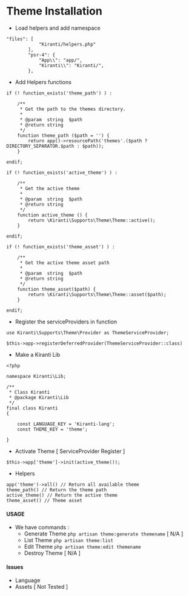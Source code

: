 # Theme Installation

- Load helpers and add namespace 
````
"files": [
            "Kiranti/helpers.php"
        ],
        "psr-4": {
            "App\\": "app/",
            "Kiranti\\": "Kiranti/",
        },
````

- Add Helpers functions
````
if (! function_exists('theme_path') ) :

    /**
     * Get the path to the themes directory.
     *
     * @param  string  $path
     * @return string
     */
    function theme_path ($path = '') {
        return app()->resourcePath('themes'.($path ? DIRECTORY_SEPARATOR.$path : $path));
    }

endif;

if (! function_exists('active_theme') ) :

    /**
     * Get the active theme
     *
     * @param  string  $path
     * @return string
     */
    function active_theme () {
        return \Kiranti\Supports\Theme\Theme::active();
    }

endif;

if (! function_exists('theme_asset') ) :

    /**
     * Get the active theme asset path
     *
     * @param  string  $path
     * @return string
     */
    function theme_asset($path) {
        return \Kiranti\Supports\Theme\Theme::asset($path);
    }

endif;
````

- Register the serviceProviders in function

`use Kiranti\Supports\Theme\Provider as ThemeServiceProvider;`

`$this->app->registerDeferredProvider(ThemeServiceProvider::class)`

- Make a Kiranti Lib

````
<?php

namespace Kiranti\Lib;

/**
 * Class Kiranti
 * @package Kiranti\Lib
 */
final class Kiranti
{

    const LANGUAGE_KEY = 'Kiranti-lang';
    const THEME_KEY = 'theme';

}

````

- Activate Theme [ ServiceProvider Register ]

````
$this->app['theme']->init(active_theme());
````

- Helpers

````
app('theme')->all() // Return all available theme
theme_path() // Return the theme path
active_theme() // Return the active theme
theme_asset() // Theme asset
````

#### USAGE

- We have commands :
    - Generate Theme `php artisan theme:generate themename` [  N/A ]
    - List Theme `php artisan theme:list` 
    - Edit Theme `php artisan theme:edit themename`
    - Destroy Theme [  N/A ]

####  Issues

- Language
- Assets [ Not Tested ]
